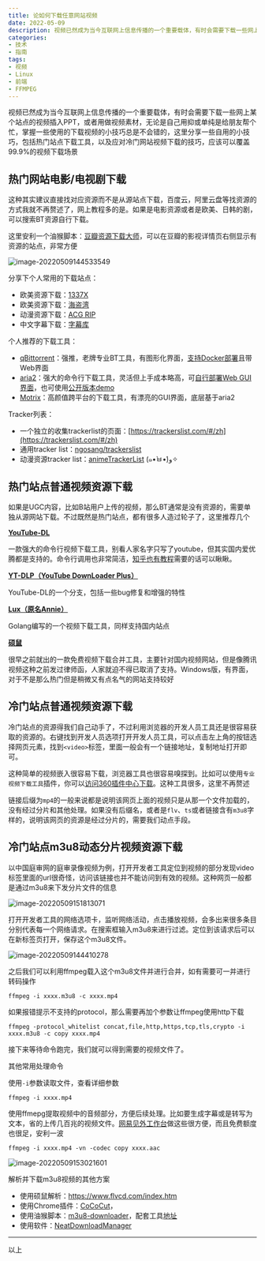 ```yaml
---
title: 论如何下载任意网站视频
date: 2022-05-09
description: 视频已然成为当今互联网上信息传播的一个重要载体，有时会需要下载一些网上某个站点的视频插入PPT，或者用做视频素材，无论是自己用抑或单纯是给朋友帮个忙，掌握一些使用的下载视频的小技巧总是不会错的，这里分享一些自用的小技巧，包括热门站点下载工具，以及应对冷门网站视频下载的技巧，应该可以覆盖99.9%的视频下载场景
categories:
- 技术
- 指南
tags:
- 视频
- Linux
- 前端
- FFMPEG
---
```


<!-- # 论如何下载任意网站视频 -->

视频已然成为当今互联网上信息传播的一个重要载体，有时会需要下载一些网上某个站点的视频插入PPT，或者用做视频素材，无论是自己用抑或单纯是给朋友帮个忙，掌握一些使用的下载视频的小技巧总是不会错的，这里分享一些自用的小技巧，包括热门站点下载工具，以及应对冷门网站视频下载的技巧，应该可以覆盖99.9%的视频下载场景

## 热门网站电影/电视剧下载

这种其实建议直接找对应资源而不是从源站点下载，百度云，阿里云盘等找资源的方式我就不再赘述了，网上教程多的是。如果是电影资源或者是欧美、日韩的剧，可以搜索BT资源自行下载。

这里安利一个油猴脚本：[豆瓣资源下载大师](https://greasyfork.org/zh-CN/scripts/329484-%E8%B1%86%E7%93%A3%E8%B5%84%E6%BA%90%E4%B8%8B%E8%BD%BD%E5%A4%A7%E5%B8%88-1%E7%A7%92%E6%90%9E%E5%AE%9A%E8%B1%86%E7%93%A3%E7%94%B5%E5%BD%B1-%E9%9F%B3%E4%B9%90-%E5%9B%BE%E4%B9%A6%E4%B8%8B%E8%BD%BD)，可以在豆瓣的影视详情页右侧显示有资源的站点，非常方便

![image-20220509144533549](https://blog-1301127393.cos.ap-shanghai.myqcloud.com/BlogImgs/202205091548956.png)



分享下个人常用的下载站点：

* 欧美资源下载：[1337X](https://www.1337x.to/)
* 欧美资源下载：[海盗湾](https://piratebay.live/)
* 动漫资源下载：[ACG RIP](https://acg.rip/?term=JOJO%E7%9A%84%E5%A5%87%E5%A6%99%E5%86%92%E9%99%A9)
* 中文字幕下载：[字幕库](http://zimuku.org)

个人推荐的下载工具：

* [qBittorrent](https://www.qbittorrent.org)：强推，老牌专业BT工具，有图形化界面，[支持Docker部署](https://hub.docker.com/r/linuxserver/qbittorrent)且带Web界面
* [aria2](http://aria2.github.io)：强大的命令行下载工具，灵活但上手成本略高，可[自行部署Web GUI界面](https://ariang.mayswind.net/zh_Hans/)，也可使用[公开版本demo](http://ariang.mayswind.net/latest)
* [Motrix](https://motrix.app)：高颜值跨平台的下载工具，有漂亮的GUI界面，底层基于aria2

Tracker列表：

* 一个独立的收集trackerlist的页面：[https://trackerslist.com/#/zh](https://trackerslist.com/#/zh)
* 通用tracker list：[ngosang/trackerslist](ngosang/trackerslist)
* 动漫资源tracker list：[animeTrackerList](https://github.com/DeSireFire/animeTrackerList) (๑•̀ㅂ•́)و✧

## 热门站点普通视频资源下载

如果是UGC内容，比如B站用户上传的视频，那么BT通常是没有资源的，需要单独从源网站下载。不过既然是热门站点，都有很多人造过轮子了，这里推荐几个

[**YouTube-DL**](https://github.com/ytdl-org/youtube-dl)

一款强大的命令行视频下载工具，别看人家名字只写了youtube，但其实国内爱优腾都是支持的。命令行调用也非常简洁，[知乎也有教程](https://github.com/ytdl-org/youtube-dl)需要的话可以瞅瞅。

[**YT-DLP（YouTube DownLoader Plus）**](https://github.com/yt-dlp/yt-dlp)

YouTube-DL的一个分支，包括一些bug修复和增强的特性

[**Lux（原名Annie）**](https://github.com/iawia002/lux)

Golang编写的一个视频下载工具，同样支持国内站点

**[硕鼠](https://www.flvcd.com/index.htm)**

很早之前就出的一款免费视频下载合并工具，主要针对国内视频网站，但是像腾讯视频这种之前发过律师函，人家就迫不得已取消了支持。Windows版，有界面，对于不是那么热门但是稍微又有点名气的网站支持较好



## 冷门站点普通视频资源下载

冷门站点的资源得我们自己动手了，不过利用浏览器的开发人员工具还是很容易获取的资源的。右键找到开发人员选项打开开发人员工具，可以点击左上角的按钮选择网页元素，找到`<video>`标签，里面一般会有一个链接地址，复制地址打开即可。

这种简单的视频嵌入很容易下载，浏览器工具也很容易嗅探到。比如可以使用`专业视频下载工具`插件，你可以[访问360插件中心下载](https://ext.chrome.360.cn/webstore/detail/noaehhegaeigebicejggjdecdkfphced)。这种工具很多，这里不再赘述

链接后缀为`mp4`的一般来说都是说明该网页上面的视频只是从那一个文件加载的，没有经过分片和其他处理。如果没有后缀名，或者是`flv`、`ts`或者链接含有`m3u8`字样的，说明该网页的资源是经过分片的，需要我们动点手段。

## 冷门站点m3u8动态分片视频资源下载

以中国庭审网的庭审录像视频为例，打开开发者工具定位到视频的部分发现video标签里面的url很奇怪，访问该链接也并不能访问到有效的视频。这种网页一般都是通过m3u8来下发分片文件的信息

![image-20220509151813071](https://blog-1301127393.cos.ap-shanghai.myqcloud.com/BlogImgs/202205091548957.png)



打开开发者工具的网络选项卡，监听网络活动，点击播放视频，会多出来很多条目分别代表每一个网络请求。在搜索框输入m3u8来进行过滤。定位到该请求后可以在新标签页打开，保存这个m3u8文件。

![image-20220509144410278](https://blog-1301127393.cos.ap-shanghai.myqcloud.com/BlogImgs/202205091548958.png)

之后我们可以利用ffmpeg载入这个m3u8文件并进行合并，如有需要可一并进行转码操作

```shell
ffmpeg -i xxxx.m3u8 -c xxxx.mp4
```

如果报错提示不支持的protocol，那么需要再加个参数让ffmpeg使用http下载

```shell
ffmpeg -protocol_whitelist concat,file,http,https,tcp,tls,crypto -i xxxx.m3u8 -c copy xxxx.mp4
```

接下来等待命令跑完，我们就可以得到需要的视频文件了。

其他常用处理命令

使用`-i`参数读取文件，查看详细参数

```shell
ffmpeg -i xxxx.mp4
```



使用ffmepg提取视频中的音频部分，方便后续处理。比如要生成字幕或是转写为文本，省的上传几百兆的视频文件。[网易见外工作台](https://jianwai.youdao.com/)做这些很方便，而且免费额度也很足，安利一波

```shell
ffmpeg -i xxxx.mp4 -vn -codec copy xxxx.aac
```





![image-20220509153021601](https://blog-1301127393.cos.ap-shanghai.myqcloud.com/BlogImgs/202205091548959.png)





解析并下载m3u8视频的其他方案

* 使用硕鼠解析：https://www.flvcd.com/index.htm
* 使用Chrome插件：[CoCoCut](https://chrome.google.com/webstore/detail/video-downloader-cococut/gddbgllpilhpnjpkdbopahnpealaklle)，
* 使用油猴脚本：[m3u8-downloader](https://greasyfork.org/zh-CN/scripts/440577-m3u8-%E8%A7%86%E9%A2%91%E4%B8%8B%E8%BD%BD-vip%E8%A7%A3%E6%9E%90%E8%A7%86%E9%A2%91%E4%B8%8B%E8%BD%BD-%E7%BD%91%E7%AB%99%E8%A7%86%E9%A2%91%E4%B8%8B%E8%BD%BD)，配套工具[地址](https://github.com/Momo707577045/m3u8-downloader)
* 使用软件：[NeatDownloadManager](http://www.neatdownloadmanager.com/index.php/en/)

----



以上